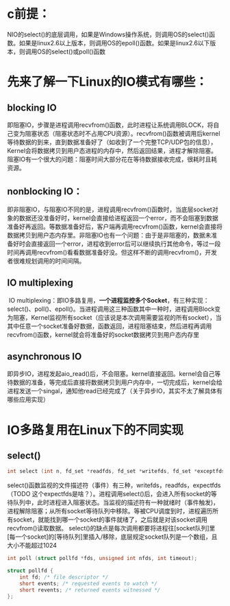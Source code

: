 # c前提：

​	NIO的select()的底层调用，如果是Windows操作系统，则调用OS的select()函数。如果是linux2.6以上版本，则调用OS的epoll()函数。如果是linux2.6以下版本，则调用OS的select()或poll()函数

# 先来了解一下Linux的IO模式有哪些：

## blocking IO

​	即阻塞IO，步骤是进程调用recvfrom()函数，此时进程让系统调用BLOCK，将自己变为阻塞状态（阻塞状态时不占用CPU资源）。recvfrom()函数被调用后kernel等待数据的到来，直到数据准备好了（如收到了一个完整TCP/UDP包的信息），Kernel会将数据拷贝到用户态进程的内存中，然后返回结果，进程才解除阻塞。
阻塞IO有一个很大的问题：阻塞时间大部分花在等待数据接收完成，很耗时且耗资源。

## nonblocking IO：

​	即非阻塞IO，与阻塞IO不同的是，进程调用recvfrom()函数时，当底层socket对象的数据还没准备好时，kernel会直接给进程返回一个error，而不会阻塞到数据准备好再返回。等数据准备好后，客户端再调用recvfrom()函数，kernel会直接将数据拷贝到用户态内存里。
​	非阻塞IO也有一个问题：由于是非阻塞的，数据未准备好时会直接返回一个error，进程收到error后可以继续执行其他命令，等过一段时间再调用recvfrom()看看数据准备好没。但这样不断的调用recvfrom()，开发者很难规划调用的时间间隔。

## IO multiplexing

​	IO multiplexing：即IO多路复用，**一个进程监控多个Socket**，有三种实现：select()、poll()、epoll()。当进程调用这三种函数其中一种时，进程调用Block变为阻塞，Kernel监视所有socket（应该说是本次调用需要监视的所有socket），当其中任意一个socket准备好数据，函数返回，进程阻塞结束，然后进程再调用recvfrom()函数，kernel就会将准备好的socket数据拷贝到用户态内存里

## asynchronous IO

​	即异步IO，进程发起aio_read()后，不会阻塞。kernel直接返回。kernel会自己等待数据的准备，等完成后直接将数据拷贝到用户内存中，一切完成后，kernel会给进程发送一个singal，通知他read已经完成了（关于异步IO，其实不太了解具体有哪些应用实现）



# IO多路复用在Linux下的不同实现

## select()

```c
int select (int n, fd_set *readfds, fd_set *writefds, fd_set *exceptfds, struct timeval *timeout);
```

​	select()函数监视的文件描述符（事件）有三种，writefds，readfds，expectfds（TODO 这个expectfds是啥？）。进程调用select()后，会进入所有socket的等待队列中，此时进程进入阻塞状态。当监视的描述符有一种就绪时（事件触发)，进程解除阻塞；从所有socket等待队列中移除。等被CPU调度到时，进程遍历所有socket，就能找到哪一个socket的事件就绪了，之后就是对该socket调用recvfrom()读取数据。
select()的缺点是每次调用都要将进程往[socket队列]里[每一个socket]的[等待队列]里插入/移除，底层规定socket队列是一个数组，且大小不能超过1024

```c
int poll (struct pollfd *fds, unsigned int nfds, int timeout);
```

```c
struct pollfd {
	int fd; /* file descriptor */
	short events; /* requested events to watch */ 
	short revents; /* returned events witnessed */ 
};
```

